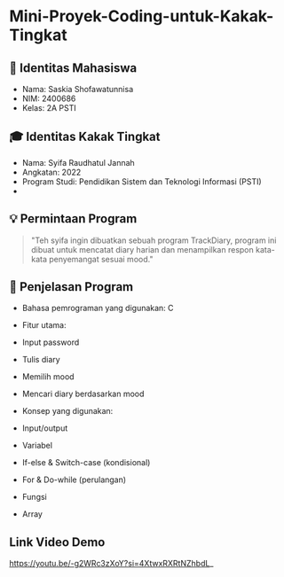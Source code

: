 # Mini-Proyek-Coding-untuk-Kakak-Tingkat

## 👥 Identitas Mahasiswa 
- Nama: Saskia Shofawatunnisa
- NIM: 2400686
- Kelas: 2A PSTI
  
## 🎓 Identitas Kakak Tingkat 
- Nama: Syifa Raudhatul Jannah
- Angkatan: 2022
- Program Studi: Pendidikan Sistem dan Teknologi Informasi (PSTI)
- 
## 💡 Permintaan Program 
> "Teh syifa ingin dibuatkan sebuah program TrackDiary, program ini dibuat untuk mencatat diary harian dan menampilkan respon kata-kata penyemangat sesuai mood." 

## 🧠 Penjelasan Program 
- Bahasa pemrograman yang digunakan: C
- Fitur utama:
- Input password
- Tulis diary
- Memilih mood
- Mencari diary berdasarkan mood

- Konsep yang digunakan:
- Input/output
- Variabel
- If-else & Switch-case (kondisional)
- For & Do-while (perulangan)
- Fungsi
- Array

## Link Video Demo
https://youtu.be/-g2WRc3zXoY?si=4XtwxRXRtNZhbdL_
